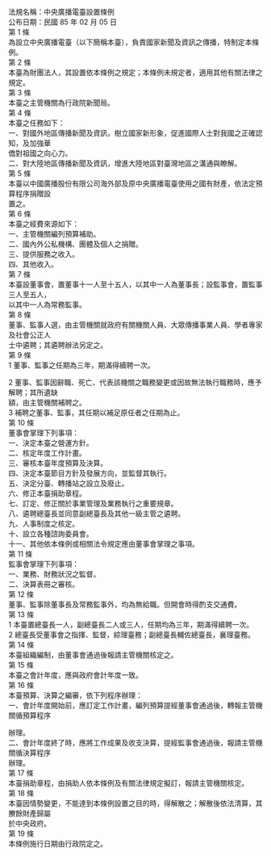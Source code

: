 法規名稱：中央廣播電臺設置條例  
公布日期：民國 85 年 02 月 05 日  
第 1 條  
為設立中央廣播電臺（以下簡稱本臺），負責國家新聞及資訊之傳播，特制定本條例。  
第 2 條  
本臺為財團法人，其設置依本條例之規定；本條例未規定者，適用其他有關法律之規定。  
第 3 條  
本臺之主管機關為行政院新聞局。  
第 4 條  
本臺之任務如下：  
一、對國外地區傳播新聞及資訊，樹立國家新形象，促進國際人士對我國之正確認知，及加強華  
僑對祖國之向心力。  
二、對大陸地區傳播新聞及資訊，增進大陸地區對臺灣地區之溝通與瞭解。  
第 5 條  
本臺以中國廣播股份有限公司海外部及原中央廣播電臺使用之國有財產，依法定預算程序捐贈設  
置之。  
第 6 條  
本臺之經費來源如下：  
一、主管機關編列預算補助。  
二、國內外公私機構、團體及個人之捐贈。  
三、提供服務之收入。  
四、其他收入。  
第 7 條  
本臺設董事會，置董事十一人至十五人，以其中一人為董事長；設監事會，置監事三人至五人，  
以其中一人為常務監事。  
第 8 條  
董事、監事人選，由主管機關就政府有關機關人員、大眾傳播事業人員、學者專家及社會公正人  
士中遴聘；其遴聘辦法另定之。  
第 9 條  
1 董事、監事之任期為三年，期滿得續聘一次。  


2 董事、監事因辭職、死亡、代表該機關之職務變更或因故無法執行職務時，應予解聘；其所遺缺  
額，由主管機關補聘之。  
3 補聘之董事、監事，其任期以補足原任者之任期為止。  
第 10 條  
董事會掌理下列事項：  
一、決定本臺之營運方針。  
二、核定年度工作計畫。  
三、審核本臺年度預算及決算。  
四、決定本臺節目方針及發展方向，並監督其執行。  
五、決定分臺、轉播站之設立及廢止。  
六、修正本臺捐助章程。  
七、訂定、修正關於事業管理及業務執行之重要規章。  
八、遴聘總臺長並同意副總臺長及其他一級主管之遴聘。  
九、人事制度之核定。  
十、設立各種諮詢委員會。  
十一、其他依本條例或相關法令規定應由董事會掌理之事項。  
第 11 條  
監事會掌理下列事項：  
一、業務、財務狀況之監督。  
二、決算表冊之審核。  
第 12 條  
董事、監事除董事長及常務監事外，均為無給職。但開會時得酌支交通費。  
第 13 條  
1 本臺置總臺長一人，副總臺長二人或三人，任期均為三年，期滿得續聘一次。  
2 總臺長受董事會之指揮、監督，綜理臺務；副總臺長輔佐總臺長，襄理臺務。  
第 14 條  
本臺組織編制，由董事會通過後報請主管機關核定之。  
第 15 條  
本臺之會計年度，應與政府會計年度一致。  
第 16 條  
本臺預算、決算之編審，依下列程序辦理：  
一、會計年度開始前，應訂定工作計畫，編列預算提經董事會通過後，轉報主管機關循預算程序  


辦理。  
二、會計年度終了時，應將工作成果及收支決算，提經監事會通過後，報請主管機關循決算程序  
辦理。  
第 17 條  
本臺捐助章程，由捐助人依本條例及有關法律規定擬訂，報請主管機關核定。  
第 18 條  
本臺因情勢變更，不能達到本條例設置之目的時，得解散之；解散後依法清算，其賸餘財產歸屬  
於中央政府。  
第 19 條  
本條例施行日期由行政院定之。  



